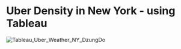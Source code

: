# Uber Density in New York - using Tableau

![Tableau_Uber_Weather_NY_DzungDo](https://github.com/DzungDo82/Visual_Uber_NY/assets/138108830/dd5e4334-c705-436f-a68f-84ddcda3bf28)
